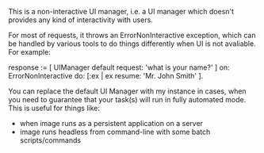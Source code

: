 This is a non-interactive UI manager, i.e. a UI manager which doesn't provides any kind of interactivity with users.

For most of requests, it throws an ErrorNonInteractive exception, which can be handled by various tools to do things differently when UI is not avaliable. For example:

response := [ UIManager default request: 'what is your name?' ] on: ErrorNonInteractive do: [:ex | ex resume: 'Mr. John Smith' ].

You can replace the default UI Manager with my instance in cases, when you need to guarantee that your task(s) will run in fully automated mode. This is useful for things like:
  - when image runs as a persistent application on a server
  - image runs headless from command-line with some batch scripts/commands


